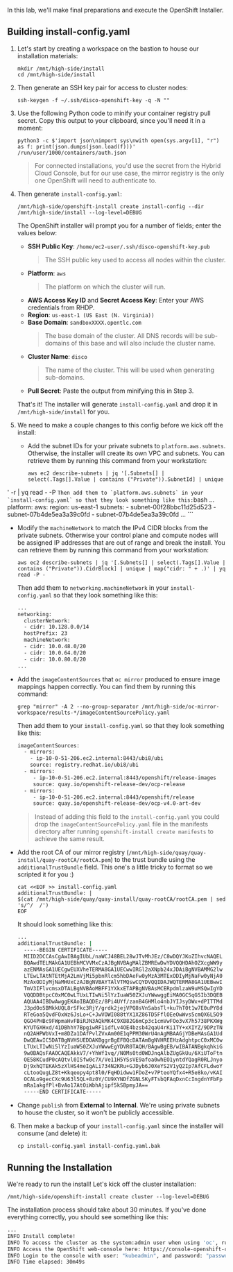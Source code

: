 In this lab, we'll make final preparations and execute the OpenShift Installer.

## Building install-config.yaml
1. Let's start by creating a workspace on the bastion to house our installation materials:
   ```execute
   mkdir /mnt/high-side/install
   cd /mnt/high-side/install
   ```
2. Then generate an SSH key pair for access to cluster nodes:
   ```execute
   ssh-keygen -f ~/.ssh/disco-openshift-key -q -N ""
   ```
3. Use the following Python code to minify your container registry pull secret. Copy this output to your clipboard, since you'll need it in a moment:
   ```execute
   python3 -c $'import json\nimport sys\nwith open(sys.argv[1], "r") as f: print(json.dumps(json.load(f)))' /run/user/1000/containers/auth.json
   ```
   > For connected installations, you'd use the secret from the Hybrid Cloud Console, but for our use case, the mirror registry is the only one OpenShift will need to authenticate to.
4. Then generate `install-config.yaml`:
   ```execute
   /mnt/high-side/openshift-install create install-config --dir /mnt/high-side/install --log-level=DEBUG
   ```

   The OpenShift installer will prompt you for a number of fields; enter the values below:
   * **SSH Public Key**: `/home/ec2-user/.ssh/disco-openshift-key.pub`
     > The SSH public key used to access all nodes within the cluster.
   * **Platform**: `aws`
     > The platform on which the cluster will run.
   * **AWS Access Key ID** and **Secret Access Key**: Enter your AWS credentials from RHDP.
   * **Region**: `us-east-1 (US East (N. Virginia))`
   * **Base Domain**: `sandboxXXXX.opentlc.com`
     > The base domain of the cluster. All DNS records will be sub-domains of this base and will also include the cluster name.
   * **Cluster Name**: `disco`
     > The name of the cluster. This will be used when generating sub-domains.
   * **Pull Secret**: Paste the output from minifying this in Step 3.

   That's it! The installer will generate `install-config.yaml` and drop it in `/mnt/high-side/install` for you.
5. We need to make a couple changes to this config before we kick off the install:
   * Add the subnet IDs for your private subnets to `platform.aws.subnets`. Otherwise, the installer will create its own VPC and subnets. You can retrieve them by running this command from your workstation:
     ```execute-2
     aws ec2 describe-subnets | jq '[.Subnets[] | select(.Tags[].Value | contains ("Private")).SubnetId] | unique
' -r | yq read - -P
     ```
     Then add them to `platform.aws.subnets` in your `install-config.yaml` so that they look something like this:
     ```bash
     ...
     platform:
       aws:
         region: us-east-1
         subnets:
         - subnet-00f28bbc11d25d523
         - subnet-07b4de5ea3a39c0fd
         - subnet-07b4de5ea3a39c0fd
      ...
     ```
   * Modify the `machineNetwork` to match the IPv4 CIDR blocks from the private subnets. Otherwise your control plane and compute nodes will be assigned IP addresses that are out of range and break the install. You can retrieve them by running this command from your workstation:
     ```execute-2
     aws ec2 describe-subnets | jq '[.Subnets[] | select(.Tags[].Value | contains ("Private")).CidrBlock] | unique | map("cidr: " + .)' | yq read -P -     
     ```
     Then add them to `networking.machineNetwork` in your `install-config.yaml` so that they look something like this:
     ```bash
     ...
     networking:
       clusterNetwork:
       - cidr: 10.128.0.0/14
       hostPrefix: 23
       machineNetwork:
       - cidr: 10.0.48.0/20
       - cidr: 10.0.64.0/20
       - cidr: 10.0.80.0/20
     ...
     ```
   * Add the `imageContentSources` that `oc mirror` produced to ensure image mappings happen correctly. You can find them by running this command:
     ```execute
     grep "mirror" -A 2 --no-group-separator /mnt/high-side/oc-mirror-workspace/results-*/imageContentSourcePolicy.yaml
     ```
     Then add them to your `install-config.yaml` so that they look something like this:
     ```bash
     imageContentSources:
       - mirrors:
         - ip-10-0-51-206.ec2.internal:8443/ubi8/ubi
         source: registry.redhat.io/ubi8/ubi
       - mirrors:
          - ip-10-0-51-206.ec2.internal:8443/openshift/release-images
          source: quay.io/openshift-release-dev/ocp-release
       - mirrors:
          - ip-10-0-51-206.ec2.internal:8443/openshift/release
          source: quay.io/openshift-release-dev/ocp-v4.0-art-dev
     ```

     > Instead of adding this field to the `install-config.yaml` you could drop the `imageContentSourcePolicy.yaml` file in the manifests directory after running `openshift-install create manifests` to achieve the same result.

   * Add the root CA of our mirror registry (`/mnt/high-side/quay/quay-install/quay-rootCA/rootCA.pem`) to the trust bundle using the `additionalTrustBundle` field. This one's a little tricky to format so we scripted it for you :)
     ```execute
     cat <<EOF >> install-config.yaml
     additionalTrustBundle: |
     $(cat /mnt/high-side/quay/quay-install/quay-rootCA/rootCA.pem | sed 's/^/  /')
     EOF
     ```
     It should look something like this:
     ```bash
     ...
     additionalTrustBundle: |
       -----BEGIN CERTIFICATE-----
       MIID2DCCAsCgAwIBAgIUbL/naWCJ48BEL28wJTvMhJEz/C8wDQYJKoZIhvcNAQEL
       BQAwdTELMAkGA1UEBhMCVVMxCzAJBgNVBAgMAlZBMREwDwYDVQQHDAhOZXcgWW9y
       azENMAsGA1UECgwEUXVheTERMA8GA1UECwwIRGl2aXNpb24xJDAiBgNVBAMMG2lw
       LTEwLTAtNTEtMjA2LmVjMi5pbnRlcm5hbDAeFw0yMzA3MTExODIyMjNaFw0yNjA0
       MzAxODIyMjNaMHUxCzAJBgNVBAYTAlVTMQswCQYDVQQIDAJWQTERMA8GA1UEBwwI
       TmV3IFlvcmsxDTALBgNVBAoMBFF1YXkxETAPBgNVBAsMCERpdmlzaW9uMSQwIgYD
       VQQDDBtpcC0xMC0wLTUxLTIwNi5lYzIuaW50ZXJuYWwwggEiMA0GCSqGSIb3DQEB
       AQUAA4IBDwAwggEKAoIBAQDEz/8Pi4UYf/zanB4GHMlo4nbJYIJsyDWx+dPITTMd
       J3pdOo5BMkkUQL8rSFkc3RjY/grdk2jejVPQ8sVnSabsTl+ku7hT0t1w7E0uPY8d
       RTeGoa5QvdFOxWz6JsLo+C+JwVOWI088tYX1XZ86TD5FflOEeOwWvs5cmQX6L5O9
       QGO4PHBc9FWpmaHvFBiRJN3AQkMK4C9XB82G6mCp3c1cmVwFOo3vX7h5738PKXWg
       KYUTGXHxd/41DBhhY7BpgiwRF1idfLv4OE4bzsb42qaU4rKi1TY+xXIYZ/9DPzTN
       nQ2AHPWbVxI+m8DZa1DAfPvlZVxAm00E1qPPM30WrU4nAgMBAAGjYDBeMAsGA1Ud
       DwQEAwIC5DATBgNVHSUEDDAKBggrBgEFBQcDATAmBgNVHREEHzAdghtpcC0xMC0w
       LTUxLTIwNi5lYzIuaW50ZXJuYWwwEgYDVR0TAQH/BAgwBgEB/wIBATANBgkqhkiG
       9w0BAQsFAAOCAQEAkkV7/+YhWf1vq//N0Ms0td0WDJnqAlbZUgGkUu/6XiUToFtn
       OE58KCudP0cAQtvl0ISfw0c7X/Ve11H5YSsVE9afoa0whEO1yntdYQagR0RLJnyo
       Dj9xhQTEKAk5zXlHS4meIgALi734N2KRu+GJDyb6J0XeYS2V1yQ2Ip7AfCFLdwoY
       cLtooQugLZ8t+Kkqeopy4pt8l0/FqHDidww1FDoZ+v7PteoYQfx4+R5e8ko/vKAI
       OCALo9gecCXc9U63l5QL+8z0Y/CU9XYNDfZGNLSKyFTsbQFAqDxnCcIngdnYFbFp
       mRa1akgfPl+BvAo17AtOiWbhAjipf5kSBpmyJA==
       -----END CERTIFICATE-----
     ```
   * Change `publish` from **External** to **Internal**. We're using private subnets to house the cluster, so it won't be publicly accessible.
6. Then make a backup of your `install-config.yaml` since the installer will consume (and delete) it:
   ```execute
   cp install-config.yaml install-config.yaml.bak
   ```

## Running the Installation
We're ready to run the install! Let's kick off the cluster installation:
```execute
/mnt/high-side/openshift-install create cluster --log-level=DEBUG
```
The installation process should take about 30 minutes. If you've done everything correctly, you should see something like this:
```bash
...
INFO Install complete!
INFO To access the cluster as the system:admin user when using 'oc', run 'export KUBECONFIG=/home/myuser/install_dir/auth/kubeconfig'
INFO Access the OpenShift web-console here: https://console-openshift-console.apps.mycluster.example.com
INFO Login to the console with user: "kubeadmin", and password: "password"
INFO Time elapsed: 30m49s
```
